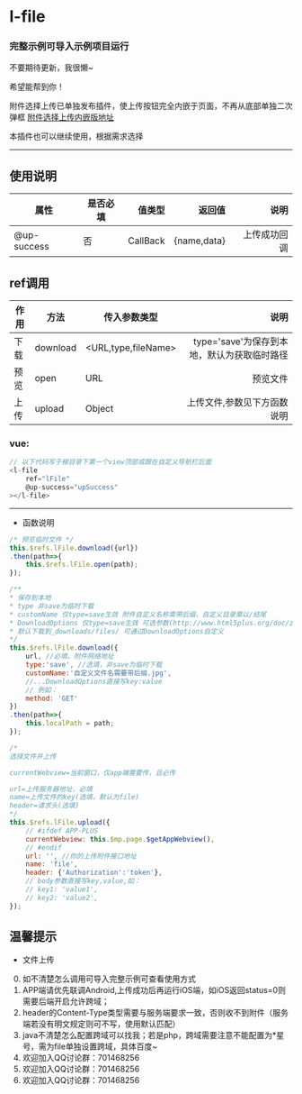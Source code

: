 # l-file

### 完整示例可导入示例项目运行
不要期待更新，我很懒~

希望能帮到你！

附件选择上传已单独发布插件，使上传按钮完全内嵌于页面，不再从底部单独二次弹框
[附件选择上传内嵌版地址](https://ext.dcloud.net.cn/plugin?id=5459)

本插件也可以继续使用，根据需求选择

---

## 使用说明
| 属性| 是否必填|  值类型| 返回值| 说明|
| --------- | -------- | -----: | --: | --: |
| @up-success|否 | CallBack|{name,data} | 上传成功回调|

## ref调用
|作用 | 方法| 传入参数类型|  说明|
|---- | --------- | -------- | --: |
|下载| download|<URL,type,fileName>| type='save'为保存到本地，默认为获取临时路径|
|预览| open|URL| 预览文件|
|上传| upload|Object| 上传文件,参数见下方函数说明|

### vue:
``` javascript
// 以下代码写于根目录下第一个view顶部或跟在自定义导航栏后面
<l-file 
	ref="lFile" 
	@up-success="upSuccess"
></l-file>
```

---
* 函数说明


``` javascript
/* 预览临时文件 */
this.$refs.lFile.download({url})
.then(path=>{
	this.$refs.lFile.open(path);
});

/**
* 保存到本地
* type 非save为临时下载
* customName 仅type=save生效 附件自定义名称需带后缀，自定义目录需以/结尾
* DownloadOptions 仅type=save生效 可选参数(http://www.html5plus.org/doc/zh_cn/downloader.html#plus.downloader.DownloadOptions)
* 默认下载到_downloads/files/ 可通过DownloadOptions自定义
*/
this.$refs.lFile.download({
	url, //必填，附件网络地址
	type:'save', //选填，非save为临时下载
	customName:'自定义文件名需要带后缀.jpg',
	//...DownloadOptions直接写key:value 
	// 例如：
	method: 'GET'
})
.then(path=>{
	this.localPath = path;
});

/* 
选择文件并上传

currentWebview=当前窗口，仅app端需要传，且必传

url=上传服务器地址，必填
name=上传文件的key(选填，默认为file)
header=请求头(选填)
*/
this.$refs.lFile.upload({
	// #ifdef APP-PLUS
	currentWebview: this.$mp.page.$getAppWebview(),
	// #endif
	url: '', //你的上传附件接口地址
	name: 'file',
	header: {'Authorization':'token'},
	// body参数直接写key,value,如：
	// key1: 'value1',
	// key2: 'value2',
});

```

## 温馨提示
	
* 文件上传
0. 如不清楚怎么调用可导入完整示例可查看使用方式	
1. APP端请优先联调Android,上传成功后再运行iOS端，如iOS返回status=0则需要后端开启允许跨域；
2. header的Content-Type类型需要与服务端要求一致，否则收不到附件（服务端若没有明文规定则可不写，使用默认匹配）
3. java不清楚怎么配置跨域可以找我；若是php，跨域需要注意不能配置为*星号，需为file单独设置跨域，具体百度~
4. 欢迎加入QQ讨论群：701468256
5. 欢迎加入QQ讨论群：701468256
6. 欢迎加入QQ讨论群：701468256